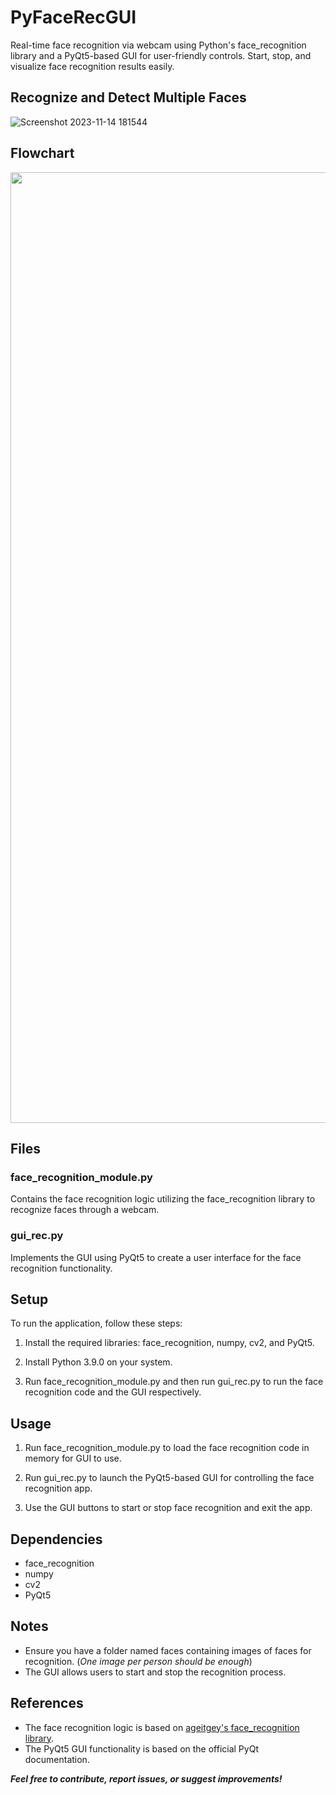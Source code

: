 # PyFaceRecGUI
Real-time face recognition via webcam using Python's face_recognition library and a PyQt5-based GUI for user-friendly controls. Start, stop, and visualize face recognition results easily.


## Recognize and Detect Multiple Faces
![Screenshot 2023-11-14 181544](https://github.com/garghg/PyFaceRecGUI/assets/139658164/85902e10-c8c7-4c78-bee1-86c774c6ba1e)

## Flowchart
<p align="right">
  <img width="731" height="1521" src=https://github.com/garghg/PyFaceRecGUI/assets/139658164/d0ece961-ea1a-4c59-9e9a-961db701512a>
</p>


## Files

### face_recognition_module.py
Contains the face recognition logic utilizing the face_recognition library to recognize faces through a webcam.

### gui_rec.py
Implements the GUI using PyQt5 to create a user interface for the face recognition functionality.

## Setup

To run the application, follow these steps:

1. Install the required libraries: face_recognition, numpy, cv2, and PyQt5.
   
2. Install Python 3.9.0 on your system.

3. Run face_recognition_module.py and then run gui_rec.py to run the face recognition code and the GUI respectively.

## Usage

1. Run face_recognition_module.py to load the face recognition code in memory for GUI to use.

2. Run gui_rec.py to launch the PyQt5-based GUI for controlling the face recognition app.

3. Use the GUI buttons to start or stop face recognition and exit the app.

## Dependencies

- face_recognition
- numpy
- cv2
- PyQt5

## Notes

- Ensure you have a folder named faces containing images of faces for recognition. (*One image per person should be enough*)
- The GUI allows users to start and stop the recognition process.

## References

- The face recognition logic is based on [ageitgey's face_recognition library](https://github.com/ageitgey/face_recognition).
- The PyQt5 GUI functionality is based on the official PyQt documentation.


**_Feel free to contribute, report issues, or suggest improvements!_**
